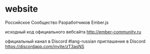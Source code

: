# website
Российское Сообщество Разработчиков Ember.js

исходный код официального вебсайта http://ember-community.ru

официальный канал в Discord #lang-russian
приглашение в Discord https://discordapp.com/invite/zT3asNS
